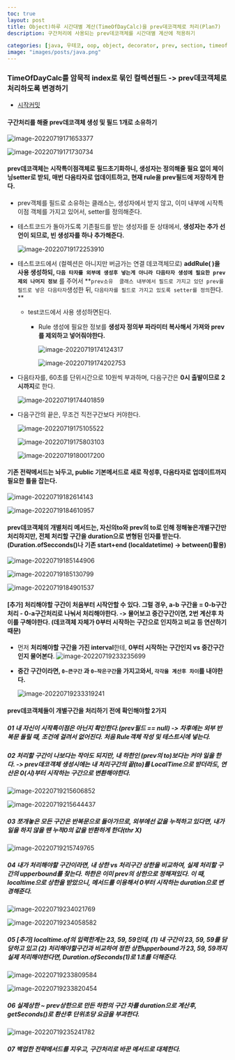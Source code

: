 ```yaml
---
toc: true
layout: post
title: Object)하루 시간대별 계산(TimeOfDayCalc)을 prev데코객체로 처리(Plan7)
description: 구간처리에 사용되는 prev데코객체를 시간대별 계산에 적용하기

categories: [java, 우테코, oop, object, decorator, prev, section, timeofday ]
image: "images/posts/java.png"
---
```


### TimeOfDayCalc를 암묵적 index로 묶인 컬렉션필드 -> prev데코객체로 처리하도록 변경하기


- [시작커밋](https://github.com/is2js/object2/tree/b940b38244e68e03bf68f7b6899962b5e1544f9a/src/main/java/goodComposition)



#### 구간처리를 해줄 prev데코객체 생성 및 필드 1개로 소유하기

![image-20220719171653377](https://raw.githubusercontent.com/is3js/screenshots/main/image-20220719171653377.png)

![image-20220719171730734](https://raw.githubusercontent.com/is3js/screenshots/main/image-20220719171730734.png)



#### prev데코객체는 시작특이점객체로 필드초기화하니, 생성자는 정의해줄 필요 없이 체이닝setter로 받되, 매번 다음타자로 업데이트하고, 현재 rule을 prev필드에 저장하게 한다.

- prev객체를 필드로 소유하는 클래스는, 생성자에서 받지 않고, 이미 내부에 시작특이점 객체를 가지고 있어서, setter를 정의해준다.

- 테스트코드가 돌아가도록 기존필드를 받는 생성자를 둔 상태에서, **생성자는 추가 선언이 되므로, 빈 생성자를 하나 추가해준다.**

  ![image-20220719172253910](https://raw.githubusercontent.com/is3js/screenshots/main/image-20220719172253910.png)





- 테스트코드에서 (컬렉션은 아니지만 버금가는 연결 데코객체므로) **addRule( )을 사용 생성하되, `다음 타자를 외부에 생성후 넣는게 아니라 다음타자 생성에 필요한 prev제외 나머지 정보`** 를 주어서 **`prev소유  클래스 내부에서 필드로 가지고 있던 prev를 필드로 넣은 다음타자`생성한 뒤, `다음타자를 필드로 가지고 있도록 setter를 정의`한다. **

  - test코드에서 사용 생성하면된다.

    - Rule 생성에 필요한 정보를 **생성자 정의부 파라미터 복사해서 가져와 prev를 제외하고 넣어줘야한다.**

      ![image-20220719174124317](https://raw.githubusercontent.com/is3js/screenshots/main/image-20220719174124317.png)

      ![image-20220719174202753](https://raw.githubusercontent.com/is3js/screenshots/main/image-20220719174202753.png)

- 다음타자를, 60초를 단위시간으로 10원씩 부과하며, 다음구간은 **0시 출발이므로** **2시까지**로 한다.

  ![image-20220719174401859](https://raw.githubusercontent.com/is3js/screenshots/main/image-20220719174401859.png)





- 다음구간의 끝은, 무조건 직전구간보다 커야한다.

  ![image-20220719175105522](https://raw.githubusercontent.com/is3js/screenshots/main/image-20220719175105522.png)

  ![image-20220719175803103](https://raw.githubusercontent.com/is3js/screenshots/main/image-20220719175803103.png)

  ![image-20220719180017200](https://raw.githubusercontent.com/is3js/screenshots/main/image-20220719180017200.png)





#### 기존 전략메서드는 놔두고, public 기본메서드로 새로 작성후, 다음타자로 업데이트까지 필요한 틀을 잡는다.

![image-20220719182614143](https://raw.githubusercontent.com/is3js/screenshots/main/image-20220719182614143.png)



![image-20220719184610957](https://raw.githubusercontent.com/is3js/screenshots/main/image-20220719184610957.png)



#### prev데코객체의 개별처리 메서드는,  자신의to와 prev의 to로 인해  정해놓은개별구간만 처리하지만, 전체 처리할 구간을 duration으로 변형된 인자를 받는다. (Duration.ofSecconds()나 기존 start+end (localdatetime) -> between()활용)

![image-20220719185144906](https://raw.githubusercontent.com/is3js/screenshots/main/image-20220719185144906.png)

![image-20220719185130799](https://raw.githubusercontent.com/is3js/screenshots/main/image-20220719185130799.png)

![image-20220719184901537](https://raw.githubusercontent.com/is3js/screenshots/main/image-20220719184901537.png)



#### [추가] 처리해야할 구간이 처음부터 시작안할 수 있다. 그럴 경우, a-b 구간을 = 0-b구간 처리 - 0-a구간처리로 나눠서 처리해야한다. -> 물어보고 중간구간이면, 2번 계산후 차이를 구해야한다. (데코객체 자체가 0부터 시작하는 구간으로 인지하고 비교 등 연산하기 때문)

- 먼저 **처리해야할 구간을 가진 interval**한테, **0부터 시작하는 구간인지 vs 중간구간인지 물어본다**.
  ![image-20220719233235699](https://raw.githubusercontent.com/is3js/screenshots/main/image-20220719233235699.png)

- **중간 구간이라면, `0~큰구간` 과 `0~작은구간`을 가지고와서, `각각을 계산후 차이`를 내야한다.**

  ![image-20220719233319241](https://raw.githubusercontent.com/is3js/screenshots/main/image-20220719233319241.png)



#### prev데코객체들이 개별구간을 처리하기 전에 확인해야할 2가지

##### 01 내 자신이 시작특이점은 아닌지 확인한다.(prev필드 == null) -> 차후에는 외부 반복문 돌릴 때, 조건에 걸려서 없어진다. 처음 Rule객체 작성 및 테스트시에 넣는다.



##### 02 처리할 구간이 나보다는 작아도 되지만, 내 하한인 (prev의 to)보다는 커야 일을 한다. -> prev데코객체 생성시에는 내 처리구간의 끝(to)를 LocalTime으로 받더라도, 연산은 0(시)부터 시작하는 구간으로 변환해야한다.

![image-20220719215606852](https://raw.githubusercontent.com/is3js/screenshots/main/image-20220719215606852.png)

![image-20220719215644437](https://raw.githubusercontent.com/is3js/screenshots/main/image-20220719215644437.png)

##### 03 쪼개놓은 모든 구간은 반복문으로 돌아가므로, 외부에선 값을 누적하고 있다면, 내가 일을 하지 않을 땐 누적0의 값을 반환하게 한다(thr X)

![image-20220719215749765](https://raw.githubusercontent.com/is3js/screenshots/main/image-20220719215749765.png)





##### 04 내가 처리해야할 구간이라면, 내 상한 vs 처리구간 상한을 비교하여, 실제 처리할 구간의 upperbound를 찾는다. 하한은 이미 prev의 상한으로 정해져있다. 이 때, localtime으로 상한을 받았으니, 메서드를 이용해서 0부터 시작하는 duration으로 변경해준다.

![image-20220719234021769](https://raw.githubusercontent.com/is3js/screenshots/main/image-20220719234021769.png)

![image-20220719234058582](https://raw.githubusercontent.com/is3js/screenshots/main/image-20220719234058582.png)

##### 05 [추가]  localtime.of의 입력한계는 23, 59, 59인데, (1) 내 구간이 23, 59, 59를 담당하고 있고 (2) 처리해야할구간과 비교하여 정한 상한upperbound가 23, 59, 59까지 실제 처리해야한다면, Duration.ofSeconds(1)로 1초를 더해준다.

![image-20220719233809584](https://raw.githubusercontent.com/is3js/screenshots/main/image-20220719233809584.png)

![image-20220719233820454](https://raw.githubusercontent.com/is3js/screenshots/main/image-20220719233820454.png)





##### 06 실제상한 ~ prev상한으로 만든 하한의 구간 차를 duration으로 계산후, getSeconds()로 환산후 단위초당 요금을 부과한다.

![image-20220719235241782](https://raw.githubusercontent.com/is3js/screenshots/main/image-20220719235241782.png)





##### 07 백업한 전략메서드를 지우고, 구간처리로 바꾼 메서드로 대체한다.

